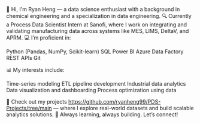 👋 Hi, I'm Ryan Heng — a data science enthusiast with a background in chemical engineering and a specialization in data engineering.
🔍 Currently a Process Data Scientist Intern at Sanofi, where I work on integrating and validating manufacturing data across systems like MES, LIMS, DeltaV, and APRM.
💻 I’m proficient in:

Python (Pandas, NumPy, Scikit-learn)
SQL
Power BI
Azure Data Factory
REST APIs
Git

📊 My interests include:

Time-series modeling
ETL pipeline development
Industrial data analytics
Data visualization and dashboarding
Process optimization using data

📁 Check out my projects https://github.com/ryanheng99/PDS-Projects/tree/main — where I explore real-world datasets and build scalable analytics solutions.
🌱 Always learning, always building. Let’s connect!
